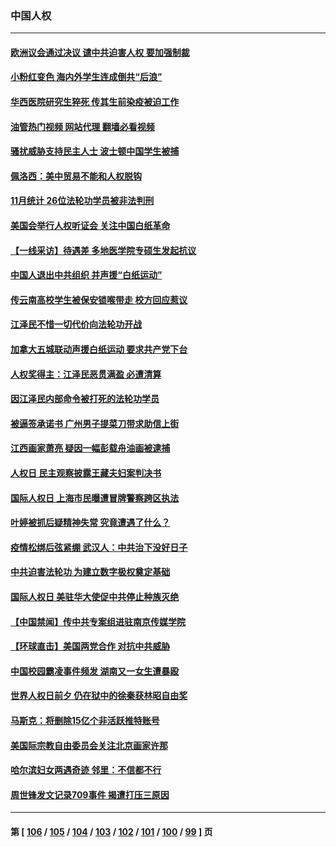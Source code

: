 ### 中国人权
---
#### [欧洲议会通过决议 谴中共迫害人权 要加强制裁](../../pages/ncid278/n13885670.md?12160845) 
#### [小粉红变色 海内外学生连成倒共“后浪”](../../pages/ncid278/n13885674.md?12160845) 
#### [华西医院研究生猝死 传其生前染疫被迫工作](../../pages/ncid278/n13885113.md?12160845) 
#### [油管热门视频 网站代理 翻墙必看视频](http://138.2.39.72:81/youtube.html?epic-marker?12160845)
#### [骚扰威胁支持民主人士 波士顿中国学生被捕](../../pages/ncid278/n13884868.md?12160845) 
#### [佩洛西：美中贸易不能和人权脱钩](../../pages/ncid278/n13884884.md?12160845) 
#### [11月统计 26位法轮功学员被非法判刑](../../pages/ncid278/n13884724.md?12160845) 
#### [美国会举行人权听证会 关注中国白纸革命](../../pages/ncid278/n13884258.md?12160845) 
#### [【一线采访】待遇差 多地医学院专硕生发起抗议](../../pages/ncid278/n13883914.md?12160845) 
#### [中国人退出中共组织 并声援“白纸运动”](../../pages/ncid278/n13882714.md?12160845) 
#### [传云南高校学生被保安锁喉带走 校方回应惹议](../../pages/ncid278/n13883844.md?12160845) 
#### [江泽民不惜一切代价向法轮功开战](../../pages/ncid278/n13883332.md?12160845) 
#### [加拿大五城联动声援白纸运动 要求共产党下台](../../pages/ncid278/n13883075.md?12160845) 
#### [人权奖得主：江泽民恶贯满盈 必遭清算](../../pages/ncid278/n13882937.md?12160845) 
#### [因江泽民内部命令被打死的法轮功学员](../../pages/ncid278/n13877409.md?12160845) 
#### [被逼签承诺书 广州男子提菜刀带求助信上街](../../pages/ncid278/n13882547.md?12160845) 
#### [江西画家萧亮 疑因一幅彭载舟油画被逮捕](../../pages/ncid278/n13882723.md?12160845) 
#### [人权日 民主观察披露王藏夫妇案判决书](../../pages/ncid278/n13882517.md?12160845) 
#### [国际人权日 上海市民曝遭冒牌警察跨区执法](../../pages/ncid278/n13882447.md?12160845) 
#### [叶婷被抓后疑精神失常 究竟遭遇了什么？](../../pages/ncid278/n13882350.md?12160845) 
#### [疫情松绑后弦紧绷 武汉人：中共治下没好日子](../../pages/ncid278/n13882348.md?12160845) 
#### [中共迫害法轮功 为建立数字极权奠定基础](../../pages/ncid278/n13882266.md?12160845) 
#### [国际人权日 美驻华大使促中共停止种族灭绝](../../pages/ncid278/n13882332.md?12160845) 
#### [【中国禁闻】传中共专案组进驻南京传媒学院](../../pages/ncid278/n13882283.md?12160845) 
#### [【环球直击】美国两党合作 对抗中共威胁](../../pages/ncid278/n13882284.md?12160845) 
#### [中国校园霸凌事件频发 湖南又一女生遭暴殴](../../pages/ncid278/n13882168.md?12160845) 
#### [世界人权日前夕 仍在狱中的徐秦获林昭自由奖](../../pages/ncid278/n13881950.md?12160845) 
#### [马斯克：将删除15亿个非活跃推特账号](../../pages/ncid278/n13882046.md?12160845) 
#### [美国际宗教自由委员会关注北京画家许那](../../pages/ncid278/n13881819.md?12160845) 
#### [哈尔滨妇女两遇奇迹 邻里：不信都不行](../../pages/ncid278/n13878017.md?12160845) 
#### [周世锋发文记录709事件 揭遭打压三原因](../../pages/ncid278/n13881308.md?12160845) 

---
#### 第 [ [106](./106.md?12160845) / [105](./105.md?12160845) / [104](./104.md?12160845) / [103](./103.md?12160845) / [102](./102.md?12160845) / [101](./101.md?12160845) / [100](./100.md?12160845) / [99](./99.md?12160845) ] 页
